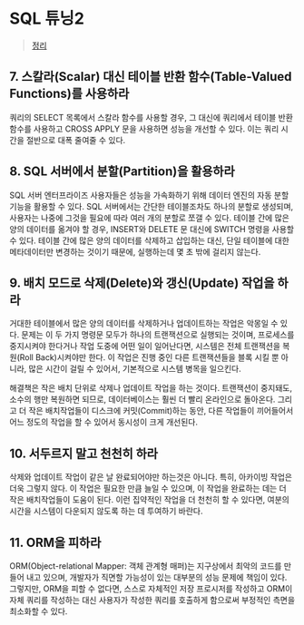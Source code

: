 # SQL 튜닝2
> [정리](https://velog.io/@gillog/SQL-%ED%8A%9C%EB%8B%9D)

## 7. 스칼라(Scalar) 대신 테이블 반환 함수(Table-Valued Functions)를 사용하라
쿼리의 SELECT 목록에서 스칼라 함수를 사용할 경우, 그 대신에 쿼리에서 테이블 반환 함수를 사용하고 CROSS APPLY 문을 사용하면 성능을 개선할 수 있다. 이는 쿼리 시간을 절반으로 대폭 줄여줄 수 있다.

## 8. SQL 서버에서 분할(Partition)을 활용하라
SQL 서버 엔터프라이즈 사용자들은 성능을 가속화하기 위해 데이터 엔진의 자동 분할 기능을 활용할 수 있다.
SQL 서버에서는 간단한 테이블조차도 하나의 분할로 생성되며, 사용자는 나중에 그것을 필요에 따라 여러 개의 분할로 쪼갤 수 있다.
테이블 간에 많은 양의 데이터를 옮겨야 할 경우, INSERT와 DELETE 문 대신에 SWITCH 명령을 사용할 수 있다. 테이블 간에 많은 양의 데이터를 삭제하고 삽입하는 대신, 단일 테이블에 대한 메타데이터만 변경하는 것이기 때문에, 실행하는데 몇 초 밖에 걸리지 않는다.

## 9. 배치 모드로 삭제(Delete)와 갱신(Update) 작업을 하라
거대한 테이블에서 많은 양의 데이터를 삭제하거나 업데이트하는 작업은 악몽일 수 있다.
문제는 이 두 가지 명령문 모두가 하나의 트랜잭션으로 실행되는 것이며, 프로세스를 중지시켜야 한다거나 작업 도중에 어떤 일이 일어난다면, 시스템은 전체 트랜잭션을 복원(Roll Back)시켜야만 한다.
이 작업은 진행 중인 다른 트랜잭션들을 블록 시킬 뿐 아니라, 많은 시간이 걸릴 수 있어서, 기본적으로 시스템 병목을 일으킨다.

해결책은 작은 배치 단위로 삭제나 업데이트 작업을 하는 것이다.
트랜잭션이 중지돼도, 소수의 행만 복원하면 되므로, 데이터베이스는 훨씬 더 빨리 온라인으로 돌아온다. 그리고 더 작은 배치작업들이 디스크에 커밋(Commit)하는 동안, 다른 작업들이 끼어들어서 어느 정도의 작업을 할 수 있어서 동시성이 크게 개선된다.

## 10. 서두르지 말고 천천히 하라
삭제와 업데이트 작업이 같은 날 완료되어야만 하는것은 아니다. 특히, 아카이빙 작업은 더욱 그렇지 않다.
이 작업은 필요한 만큼 늘일 수 있으며, 이 작업을 완료하는 데는 더 작은 배치작업들이 도움이 된다.
이런 집약적인 작업을 더 천천히 할 수 있다면, 여분의 시간을 시스템이 다운되지 않도록 하는 데 투여하기 바란다.

## 11. ORM을 피하라
ORM(Object-relational Mapper: 객체 관계형 매퍼)는 지구상에서 최악의 코드를 만들어 내고 있으며, 개발자가 직면할 가능성이 있는 대부분의 성능 문제에 책임이 있다.
그렇지만, ORM을 피할 수 없다면, 스스로 자체적인 저장 프로시저를 작성하고 ORM이 자체 쿼리를 작성하는 대신 사용자가 작성한 쿼리를 호출하게 함으로써 부정적인 측면을 최소화할 수 있다.

